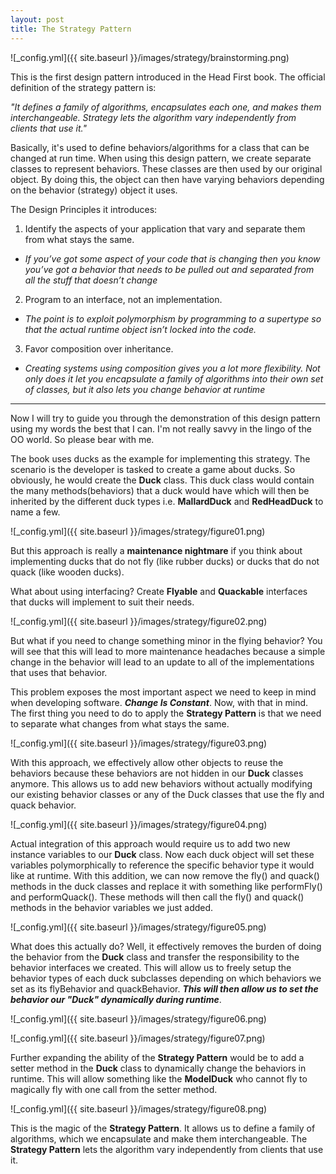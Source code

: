 ```yaml
---
layout: post
title: The Strategy Pattern
---
```


![_config.yml]({{ site.baseurl }}/images/strategy/brainstorming.png)

This is the first design pattern introduced in the Head First book. The official definition of the strategy pattern is:

*"It defines a family of algorithms, encapsulates each one, and makes them interchangeable. Strategy lets the algorithm vary independently from clients that use it."*

Basically, it's used to define behaviors/algorithms for a class that can be changed at run time. When using this design pattern, we create separate classes to represent behaviors. These classes are then used by our original object. By doing this, the object can then have varying behaviors depending on the behavior (strategy) object it uses.

The Design Principles it introduces:
1. Identify the aspects of your application that vary and separate them from what stays the same.
- *If you’ve got some aspect of your code that is changing then you know you’ve got a behavior that needs to be pulled out and separated from all the stuff that doesn’t change*
2. Program to an interface, not an implementation.
- *The point is to exploit polymorphism by programming to a supertype so that the actual runtime object isn’t locked into the code.*
3. Favor composition over inheritance.
- *Creating systems using composition gives you a lot more flexibility. Not only does it let you encapsulate a family of algorithms into their own set of classes, but it also lets you change behavior at runtime*

___

Now I will try to guide you through the demonstration of this design pattern using my words the best that I can. I'm not really savvy in the lingo of the OO world. So please bear with me.

The book uses ducks as the example for implementing this strategy. The scenario is the developer is tasked to create a game about ducks. So obviously, he would create the **Duck** class. This duck class would contain the many methods(behaviors) that a duck would have which will then be inherited by the different duck types i.e. **MallardDuck** and **RedHeadDuck** to name a few.

![_config.yml]({{ site.baseurl }}/images/strategy/figure01.png)

But this approach is really a **maintenance nightmare** if you think about implementing ducks that do not fly (like rubber ducks) or ducks that do not quack (like wooden ducks).

What about using interfacing? Create **Flyable** and **Quackable** interfaces that ducks will implement to suit their needs.

![_config.yml]({{ site.baseurl }}/images/strategy/figure02.png)

But what if you need to change something minor in the flying behavior? You will see that this will lead to more maintenance headaches because a simple change in the behavior will lead to an update to all of the implementations that uses that behavior.

This problem exposes the most important aspect we need to keep in mind when developing software. **_Change Is Constant_**. Now, with that in mind. The first thing you need to do to apply the **Strategy Pattern** is that we need to separate what changes from what stays the same.

![_config.yml]({{ site.baseurl }}/images/strategy/figure03.png)

With this approach, we effectively allow other objects to reuse the behaviors because these behaviors are not hidden in our **Duck** classes anymore. This allows us to add new behaviors without actually modifying our existing behavior classes or any of the Duck classes that use the fly and quack behavior.

![_config.yml]({{ site.baseurl }}/images/strategy/figure04.png)

Actual integration of this approach would require us to add two new instance variables to our **Duck** class. Now each duck object will set these variables polymorphically to reference the specific behavior type it would like at runtime. With this addition, we can now remove the fly() and quack() methods in the duck classes and replace it with something like performFly() and performQuack(). These methods will then call the fly() and quack() methods in the behavior variables we just added.

![_config.yml]({{ site.baseurl }}/images/strategy/figure05.png)

What does this actually do? Well, it effectively removes the burden of doing the behavior from the **Duck** class and transfer the responsibility to the behavior interfaces we created. This will allow us to freely setup the behavior types of each duck subclasses depending on which behaviors we set as its flyBehavior and quackBehavior. **_This will then allow us to set the behavior our "Duck" dynamically during runtime_**.

![_config.yml]({{ site.baseurl }}/images/strategy/figure06.png)

![_config.yml]({{ site.baseurl }}/images/strategy/figure07.png)

Further expanding the ability of the **Strategy Pattern** would be to add a setter method in the **Duck** class to dynamically change the behaviors in runtime. This will allow something like the **ModelDuck** who cannot fly to magically fly with one call from the setter method.

![_config.yml]({{ site.baseurl }}/images/strategy/figure08.png)

This is the magic of the **Strategy Pattern**. It allows us to define a family of algorithms, which we encapsulate and make them interchangeable. The **Strategy  Pattern** lets the algorithm vary independently from clients that use it.
